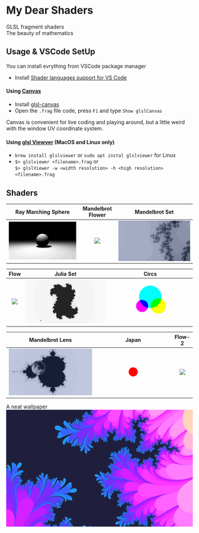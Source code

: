 # My Dear Shaders
GLSL fragment shaders\
The beauty of mathematics

## Usage & VSCode SetUp
You can install evrything from VSCode package manager

* Install [Shader languages support for VS Code](https://github.com/stef-levesque/vscode-shader)

#### Using [Canvas](https://marketplace.visualstudio.com/items?itemName=HookyQR.beautify)
* Install [glsl-canvas](https://marketplace.visualstudio.com/items?itemName=HookyQR.beautify)
* Open the `.frag` file code, press `F1` and type `Show glslCanvas`

Canvas is convenient for live coding and playing around, but a little weird with the window UV coordinate system.

#### Using [glsl Viewver](https://github.com/patriciogonzalezvivo/glslViewer) (MacOS and Linux only)
* `brew install glslviewer` or `sudo apt instal glslviewer` for Linux
* `$> glslviewer <filename>.frag` or \
`$> glslViewer -w <width resolution> -h <high resolution> <filename>.frag`

## Shaders

Ray Marching Sphere |  Mandelbrot Flower | Mandelbrot Set |           
:-------------------------:|:-------------------------:|:-------------------------:|
![](./media/RayMarching.gif)  |  ![](./media/MandelbrotFlower.gif)  | ![](./media/MandelbrotZoom.gif)  |

Flow |  Julia Set | Circs |           
:-------------------------:|:-------------------------:|:-------------------------:|
![](./media/Flow2.gif)  |  ![](./media/JuliaSet.gif)  | ![](./media/Circs.gif)  |

Mandelbrot Lens |  Japan | Flow-2 |           
:-------------------------:|:-------------------------:|:-------------------------:|
![](./media/MandelbrotLens.gif)  |  ![](./media/Japan.gif)  | ![](./media/Flow.gif)  |

A neat wallpaper\
![Mandelbrot Flower Wallpaper](./media/MadelbrotFlowersWallpaper_blured.png)
